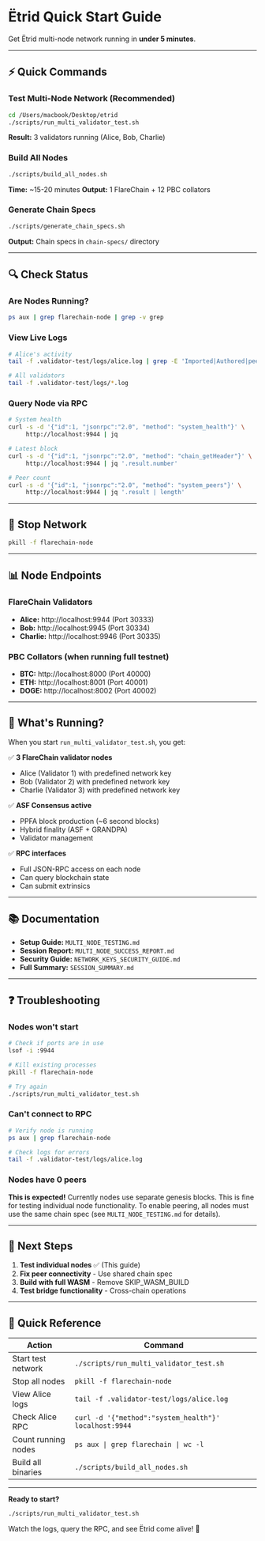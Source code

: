 # Ëtrid Quick Start Guide

Get Ëtrid multi-node network running in **under 5 minutes**.

---

## ⚡ Quick Commands

### Test Multi-Node Network (Recommended)
```bash
cd /Users/macbook/Desktop/etrid
./scripts/run_multi_validator_test.sh
```
**Result:** 3 validators running (Alice, Bob, Charlie)

### Build All Nodes
```bash
./scripts/build_all_nodes.sh
```
**Time:** ~15-20 minutes
**Output:** 1 FlareChain + 12 PBC collators

### Generate Chain Specs
```bash
./scripts/generate_chain_specs.sh
```
**Output:** Chain specs in `chain-specs/` directory

---

## 🔍 Check Status

### Are Nodes Running?
```bash
ps aux | grep flarechain-node | grep -v grep
```

### View Live Logs
```bash
# Alice's activity
tail -f .validator-test/logs/alice.log | grep -E 'Imported|Authored|peers'

# All validators
tail -f .validator-test/logs/*.log
```

### Query Node via RPC
```bash
# System health
curl -s -d '{"id":1, "jsonrpc":"2.0", "method": "system_health"}' \
     http://localhost:9944 | jq

# Latest block
curl -s -d '{"id":1, "jsonrpc":"2.0", "method": "chain_getHeader"}' \
     http://localhost:9944 | jq '.result.number'

# Peer count
curl -s -d '{"id":1, "jsonrpc":"2.0", "method": "system_peers"}' \
     http://localhost:9944 | jq '.result | length'
```

---

## 🛑 Stop Network

```bash
pkill -f flarechain-node
```

---

## 📊 Node Endpoints

### FlareChain Validators
- **Alice:**   http://localhost:9944 (Port 30333)
- **Bob:**     http://localhost:9945 (Port 30334)
- **Charlie:** http://localhost:9946 (Port 30335)

### PBC Collators (when running full testnet)
- **BTC:**  http://localhost:8000 (Port 40000)
- **ETH:**  http://localhost:8001 (Port 40001)
- **DOGE:** http://localhost:8002 (Port 40002)

---

## 🚀 What's Running?

When you start `run_multi_validator_test.sh`, you get:

✅ **3 FlareChain validator nodes**
- Alice (Validator 1) with predefined network key
- Bob (Validator 2) with predefined network key
- Charlie (Validator 3) with predefined network key

✅ **ASF Consensus active**
- PPFA block production (~6 second blocks)
- Hybrid finality (ASF + GRANDPA)
- Validator management

✅ **RPC interfaces**
- Full JSON-RPC access on each node
- Can query blockchain state
- Can submit extrinsics

---

## 📚 Documentation

- **Setup Guide:** `MULTI_NODE_TESTING.md`
- **Session Report:** `MULTI_NODE_SUCCESS_REPORT.md`
- **Security Guide:** `NETWORK_KEYS_SECURITY_GUIDE.md`
- **Full Summary:** `SESSION_SUMMARY.md`

---

## ❓ Troubleshooting

### Nodes won't start
```bash
# Check if ports are in use
lsof -i :9944

# Kill existing processes
pkill -f flarechain-node

# Try again
./scripts/run_multi_validator_test.sh
```

### Can't connect to RPC
```bash
# Verify node is running
ps aux | grep flarechain-node

# Check logs for errors
tail -f .validator-test/logs/alice.log
```

### Nodes have 0 peers
**This is expected!** Currently nodes use separate genesis blocks. This is fine for testing individual node functionality. To enable peering, all nodes must use the same chain spec (see `MULTI_NODE_TESTING.md` for details).

---

## 🎯 Next Steps

1. **Test individual nodes** ✅ (This guide)
2. **Fix peer connectivity** - Use shared chain spec
3. **Build with full WASM** - Remove SKIP_WASM_BUILD
4. **Test bridge functionality** - Cross-chain operations

---

## 🔑 Quick Reference

| Action | Command |
|--------|---------|
| Start test network | `./scripts/run_multi_validator_test.sh` |
| Stop all nodes | `pkill -f flarechain-node` |
| View Alice logs | `tail -f .validator-test/logs/alice.log` |
| Check Alice RPC | `curl -d '{"method":"system_health"}' localhost:9944` |
| Count running nodes | `ps aux \| grep flarechain \| wc -l` |
| Build all binaries | `./scripts/build_all_nodes.sh` |

---

**Ready to start?**
```bash
./scripts/run_multi_validator_test.sh
```

Watch the logs, query the RPC, and see Ëtrid come alive! 🚀
